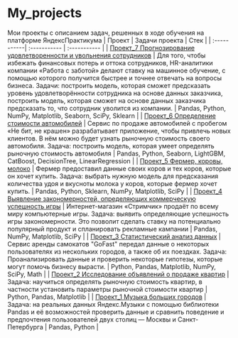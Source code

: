 # My_projects
Мои проекты с описанием задач, решенных в ходе обучения на платформе ЯндексПрактикума
 | Проект | Задачи проекта | Стек |
| :-----------| :----------- | :----------- |
| [Проект_7 Прогнозирование удовлетворенности и увольнения сотрудников](https://github.com/ba3bi4/My_projects/tree/main/Проект_7%20Прогнозирование%20удовлетворенности%20и%20увольнения%20сотрудников) | Для того, чтобы избежать финансовых потерь и оттока сотрудников, HR-аналитики компании «Работа с заботой» делают ставку на машинное обучение, с помощью которого получится быстрее и точнее отвечать на вопросы бизнеса. Задачи: построить модель, которая сможет предсказать уровень удовлетворённости сотрудника на основе данных заказчика, построить модель, которая сможет на основе данных заказчика предсказать то, что сотрудник уволится из компании. | Pandas, Python, NumPy, Matplotlib, Seaborn, SciPy, Sklearn |
| [Проект_6 Определение стоимости автомобилей](https://github.com/ba3bi4/My_projects/tree/main/Проект_6%20Определение%20стоимости%20автомобилей) | Сервис по продаже автомобилей с пробегом «Не бит, не крашен» разрабатывает приложение, чтобы привлечь новых клиентов. В нём можно будет узнать рыночную стоимость своего автомобиля. Задача: построить модель, которая умеет определять рыночную стоимость автомобиля | Pandas, Python, Seaborn, LightGBM, CatBoost, DecisionTree, LinearRegression |
| [Проект_5 Фермер, коровы, молоко](https://github.com/ba3bi4/My_projects/tree/main/Проект_5%20Фермер%2C%20коровы%2C%20молоко) | Фермер предоставил данные своих коров и тех коров, которые он хочет купить. Задача: выбрать нужную модель для предсказания количества удоя и вкусноты молока у коров, которые фермер хочет купить. | Pandas, Python, Sklearn,  NumPy, Matplotlib, SciPy |
| [Проект_4 Выявление закономерностей, определяющих коммерческую успешность игры](https://github.com/ba3bi4/My_projects/tree/main/Проект_4%20Выявление%20закономерностей%2C%20определяющих%20коммерческую%20успешность%20игры) | Интернет-магазин «Стримчик» продаёт по всему миру компьютерные игры. Задача: выявить определяющие успешность игры закономерности. Это позволит сделать ставку на потенциально популярный продукт и спланировать рекламные кампании | Pandas, NumPy, Matplotlib, SciPy |
| [Проект_3 Статистический анализ данных](https://github.com/ba3bi4/My_projects/tree/main/Проект_3%20Статистический%20анализ%20данных) | Сервис аренды самокатов "GoFast" передал данные о некоторых пользователях из нескольких городов, а также об их поездках. Задача: Проанализировать данные и проверить некоторые гипотезы, которые могут помочь бизнесу вырасти. | Python, Pandas, Matplotlib, NumPy, SciPy, Math |
| [Проект_2 Исследование объявлений о продаже квартир](https://github.com/ba3bi4/My_projects/tree/main/Проект_2%20Исследование%20объявлений%20о%20продаже%20квартир) | Задача: научиться определять рыночную стоимость квартир, в частности установить параметры рыночной стоимости квартир | Python, Pandas, Matplotlib |
| [Проект_1 Музыка больших городов](https://github.com/ba3bi4/My_projects/tree/main/Проект_1%20Музыка%20больших%20городов) | Задача: на реальных данных Яндекс.Музыки c помощью библиотеки Pandas и её возможностей проверить данные и сравнить поведение и предпочтения пользователей двух столиц — Москвы и Санкт-Петербурга | Pandas, Python |
